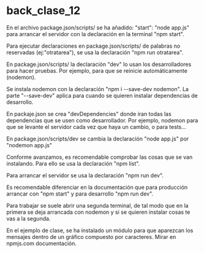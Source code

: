 # back_clase_12

En el archivo package.json/scripts/ se ha añadido: "start": "node app.js" para arrancar el servidor con la declaración en la terminal "npm start".

Para ejecutar declaraciones en package.json/scripts/ de palabras no reservadas (ej:"otratarea"), se usa la declaración "npm run otratarea".

En package.json/scripts/ la declaración "dev" lo usan los desarrolladores para hacer pruebas. Por ejemplo, para que se reinicie automáticamente (nodemon).

Se instala nodemon con la declaración "npm i --save-dev nodemon". La parte "--save-dev" aplica para cuando se quieren instalar dependencias de desarrollo.

En packaje.json se crea "devDependencies" donde iran todas las dependencias que se usen como desarrollador. Por ejemplo, nodemon para que se levante el servidor cada vez que haya un cambio, o para tests...

En package.json/scripts/dev se cambia la declaración "node app.js" por "nodemon app.js"



Conforme avanzamos, es recomendable comprobar las cosas que se van instalando. Para ello se usa la declaración "npm list".

Para arrancar el servidor se usa la declaración "npm run dev".

Es recomendable diferenciar en la documentación que para producción arrancar con "npm start" y para desarrollo "npm run dev".

Para trabajar se suele abrir una segunda terminal, de tal modo que en la primera se deja arrancada con nodemon y si se quieren instalar cosas te vas a la segunda.

En el ejemplo de clase, se ha instalado un módulo para que aparezcan los mensajes dentro de un gráfico compuesto por caracteres. Mirar en npmjs.com documentación.
